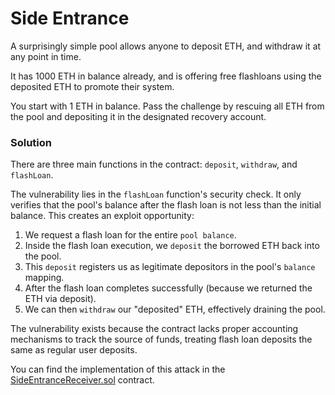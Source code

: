 # Side Entrance

A surprisingly simple pool allows anyone to deposit ETH, and withdraw it at any point in time.

It has 1000 ETH in balance already, and is offering free flashloans using the deposited ETH to promote their system.

You start with 1 ETH in balance. Pass the challenge by rescuing all ETH from the pool and depositing it in the designated recovery account.

### Solution
There are three main functions in the contract: `deposit`, `withdraw`, and `flashLoan`.

The vulnerability lies in the `flashLoan` function's security check. It only verifies that the pool's balance after the flash loan is not less than the initial balance. This creates an exploit opportunity:

1. We request a flash loan for the entire `pool balance`.
2. Inside the flash loan execution, we `deposit` the borrowed ETH back into the pool.
3. This `deposit` registers us as legitimate depositors in the pool's `balance` mapping.
4. After the flash loan completes successfully (because we returned the ETH via deposit).
5. We can then `withdraw` our "deposited" ETH, effectively draining the pool.

The vulnerability exists because the contract lacks proper accounting mechanisms to track the source of funds, treating flash loan deposits the same as regular user deposits.

You can find the implementation of this attack in the [SideEntranceReceiver.sol](./SideEntranceReceiver.sol) contract.
